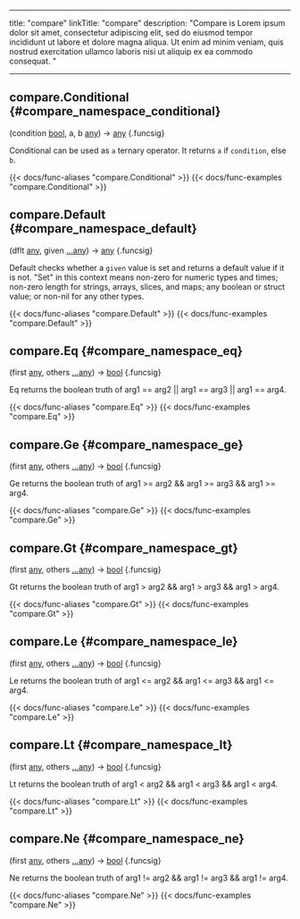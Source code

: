 




---
title: "compare"
linkTitle: "compare"
description: "Compare is Lorem ipsum dolor sit amet, consectetur adipiscing elit, sed do eiusmod tempor incididunt ut labore et dolore magna aliqua. Ut enim ad minim veniam, quis nostrud exercitation ullamco laboris nisi ut aliquip ex ea commodo consequat. "





---















## compare.Conditional {#compare_namespace_conditional}

\(condition [bool](/documentation/reference/typesgo/#bool), a, b [any](/documentation/reference/typesgo/#any)\) → [any](/documentation/reference/typesgo/#any)
{.funcsig}


Conditional can be used as `a` ternary operator.
It returns `a` if `condition`, else `b`.

{{< docs/func-aliases "compare.Conditional" >}}
{{< docs/func-examples "compare.Conditional" >}}







## compare.Default {#compare_namespace_default}

\(dflt [any](/documentation/reference/typesgo/#any), given [...any](/documentation/reference/typesgo/#any)\) → [any](/documentation/reference/typesgo/#any)
{.funcsig}


Default checks whether a `given` value is set and returns a default value if it
is not.  "Set" in this context means non-zero for numeric types and times;
non-zero length for strings, arrays, slices, and maps;
any boolean or struct value; or non-nil for any other types.

{{< docs/func-aliases "compare.Default" >}}
{{< docs/func-examples "compare.Default" >}}







## compare.Eq {#compare_namespace_eq}

\(first [any](/documentation/reference/typesgo/#any), others [...any](/documentation/reference/typesgo/#any)\) → [bool](/documentation/reference/typesgo/#bool)
{.funcsig}


Eq returns the boolean truth of arg1 == arg2 || arg1 == arg3 || arg1 == arg4.

{{< docs/func-aliases "compare.Eq" >}}
{{< docs/func-examples "compare.Eq" >}}







## compare.Ge {#compare_namespace_ge}

\(first [any](/documentation/reference/typesgo/#any), others [...any](/documentation/reference/typesgo/#any)\) → [bool](/documentation/reference/typesgo/#bool)
{.funcsig}


Ge returns the boolean truth of arg1 >= arg2 && arg1 >= arg3 && arg1 >= arg4.

{{< docs/func-aliases "compare.Ge" >}}
{{< docs/func-examples "compare.Ge" >}}







## compare.Gt {#compare_namespace_gt}

\(first [any](/documentation/reference/typesgo/#any), others [...any](/documentation/reference/typesgo/#any)\) → [bool](/documentation/reference/typesgo/#bool)
{.funcsig}


Gt returns the boolean truth of arg1 > arg2 && arg1 > arg3 && arg1 > arg4.

{{< docs/func-aliases "compare.Gt" >}}
{{< docs/func-examples "compare.Gt" >}}







## compare.Le {#compare_namespace_le}

\(first [any](/documentation/reference/typesgo/#any), others [...any](/documentation/reference/typesgo/#any)\) → [bool](/documentation/reference/typesgo/#bool)
{.funcsig}


Le returns the boolean truth of arg1 <= arg2 && arg1 <= arg3 && arg1 <= arg4.

{{< docs/func-aliases "compare.Le" >}}
{{< docs/func-examples "compare.Le" >}}







## compare.Lt {#compare_namespace_lt}

\(first [any](/documentation/reference/typesgo/#any), others [...any](/documentation/reference/typesgo/#any)\) → [bool](/documentation/reference/typesgo/#bool)
{.funcsig}


Lt returns the boolean truth of arg1 < arg2 && arg1 < arg3 && arg1 < arg4.

{{< docs/func-aliases "compare.Lt" >}}
{{< docs/func-examples "compare.Lt" >}}









## compare.Ne {#compare_namespace_ne}

\(first [any](/documentation/reference/typesgo/#any), others [...any](/documentation/reference/typesgo/#any)\) → [bool](/documentation/reference/typesgo/#bool)
{.funcsig}


Ne returns the boolean truth of arg1 != arg2 && arg1 != arg3 && arg1 != arg4.

{{< docs/func-aliases "compare.Ne" >}}
{{< docs/func-examples "compare.Ne" >}}





